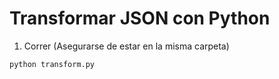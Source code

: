 # Transformar JSON con Python

1. Correr (Asegurarse de estar en la misma carpeta)

``` python
python transform.py
```

